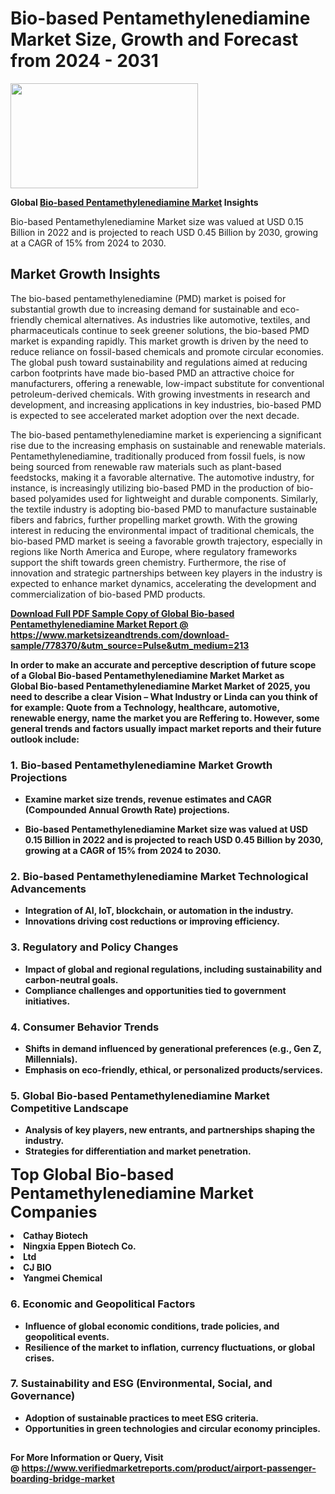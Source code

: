 <H1>Bio-based Pentamethylenediamine Market Size, Growth and Forecast from 2024 - 2031</H1><img class="aligncenter size-medium wp-image-584254" src="https://thirdeyenews.in/wp-content/uploads/2024/09/Global-Market-Research-300x168.jpeg" alt="" width="300" height="168" /><p><strong>Global&nbsp;<a href="https://www.marketsizeandtrends.com/download-sample/778370/&amp;utm_source=Pulse&amp;utm_medium=213">Bio-based Pentamethylenediamine Market</a> Insights</strong></p><p>Bio-based Pentamethylenediamine Market size was valued at USD 0.15 Billion in 2022 and is projected to reach USD 0.45 Billion by 2030, growing at a CAGR of 15% from 2024 to 2030.</p><p><h2>Market Growth Insights</h2> <p>The bio-based pentamethylenediamine (PMD) market is poised for substantial growth due to increasing demand for sustainable and eco-friendly chemical alternatives. As industries like automotive, textiles, and pharmaceuticals continue to seek greener solutions, the bio-based PMD market is expanding rapidly. This market growth is driven by the need to reduce reliance on fossil-based chemicals and promote circular economies. The global push toward sustainability and regulations aimed at reducing carbon footprints have made bio-based PMD an attractive choice for manufacturers, offering a renewable, low-impact substitute for conventional petroleum-derived chemicals. With growing investments in research and development, and increasing applications in key industries, bio-based PMD is expected to see accelerated market adoption over the next decade.</p> <p><strong><a href="#"></a></strong></p> <p>The bio-based pentamethylenediamine market is experiencing a significant rise due to the increasing emphasis on sustainable and renewable materials. Pentamethylenediamine, traditionally produced from fossil fuels, is now being sourced from renewable raw materials such as plant-based feedstocks, making it a favorable alternative. The automotive industry, for instance, is increasingly utilizing bio-based PMD in the production of bio-based polyamides used for lightweight and durable components. Similarly, the textile industry is adopting bio-based PMD to manufacture sustainable fibers and fabrics, further propelling market growth. With the growing interest in reducing the environmental impact of traditional chemicals, the bio-based PMD market is seeing a favorable growth trajectory, especially in regions like North America and Europe, where regulatory frameworks support the shift towards green chemistry. Furthermore, the rise of innovation and strategic partnerships between key players in the industry is expected to enhance market dynamics, accelerating the development and commercialization of bio-based PMD products.</p> <p><strong><a href="#"></p><p><span class=""><strong>Download Full PDF Sample Copy of Global Bio-based Pentamethylenediamine Market Report</strong> @ <a href="https://www.marketsizeandtrends.com/download-sample/778370/&amp;utm_source=Pulse&amp;utm_medium=213" target="_blank">https://www.marketsizeandtrends.com/download-sample/778370/&amp;utm_source=Pulse&amp;utm_medium=213</a></span></p><p>In order to make an accurate and perceptive description of future scope of a Global&nbsp;Bio-based Pentamethylenediamine Market Market as Global&nbsp;Bio-based Pentamethylenediamine Market Market of 2025, you need to describe a clear Vision &ndash; What Industry or Linda can you think of for example: Quote from a Technology, healthcare, automotive, renewable energy, name the market you are Reffering to. However, some general trends and factors usually impact market reports and their future outlook include:</p><h3>1.&nbsp;<strong>Bio-based Pentamethylenediamine Market Growth Projections</strong></h3><ul><li>Examine market size trends, revenue estimates and CAGR (Compounded Annual Growth Rate) projections.</li><li><p>Bio-based Pentamethylenediamine Market size was valued at USD 0.15 Billion in 2022 and is projected to reach USD 0.45 Billion by 2030, growing at a CAGR of 15% from 2024 to 2030.</p></li></ul><h3>2.&nbsp;<strong>Bio-based Pentamethylenediamine Market Technological Advancements</strong></h3><ul><li>Integration of AI, IoT, blockchain, or automation in the industry.</li><li>Innovations driving cost reductions or improving efficiency.</li></ul><h3>3.&nbsp;<strong>Regulatory and Policy Changes</strong></h3><ul><li>Impact of global and regional regulations, including sustainability and carbon-neutral goals.</li><li>Compliance challenges and opportunities tied to government initiatives.</li></ul><h3>4.&nbsp;<strong>Consumer Behavior Trends</strong></h3><ul><li>Shifts in demand influenced by generational preferences (e.g., Gen Z, Millennials).</li><li>Emphasis on eco-friendly, ethical, or personalized products/services.</li></ul><h3>5.&nbsp;<strong>Global Bio-based Pentamethylenediamine Market Competitive Landscape</strong></h3><ul><li>Analysis of key players, new entrants, and partnerships shaping the industry.</li><li>Strategies for differentiation and market penetration.</li></ul><p data-pm-slice="1 1 []"><span style="color: inherit; font-family: inherit; font-size: 25px;">Top Global Bio-based Pentamethylenediamine Market Companies</span></p><div class="" data-test-id=""><p><li>Cathay Biotech</li><li> Ningxia Eppen Biotech Co.</li><li> Ltd</li><li> CJ BIO</li><li> Yangmei Chemical</li></p></div><h3>6.&nbsp;<strong>Economic and Geopolitical Factors</strong></h3><ul><li>Influence of global economic conditions, trade policies, and geopolitical events.</li><li>Resilience of the market to inflation, currency fluctuations, or global crises.</li></ul><h3>7.&nbsp;<strong>Sustainability and ESG (Environmental, Social, and Governance)</strong></h3><ul><li>Adoption of sustainable practices to meet ESG criteria.</li><li>Opportunities in green technologies and circular economy principles.</li></ul><h2><strong style="font-size: 14px;">For More Information or Query, Visit @&nbsp;</strong><a style="background-color: #ffffff; font-size: 14px;" href="https://www.marketsizeandtrends.com/report/bio-based-pentamethylenediamine-market/" target="_blank">https://www.verifiedmarketreports.com/product/airport-passenger-boarding-bridge-market</a></h2>
